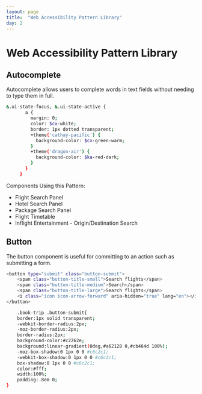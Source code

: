 ```yaml
---
layout: page
title:  "Web Accessibility Pattern Library"
day: 2
---
```


# Web Accessibility Pattern Library


## Autocomplete

Autocomplete allows users to complete words in text fields without needing to type them in full.


```sh
&.ui-state-focus, &.ui-state-active {
       a {
         margin: 0;
         color: $cx-white;
         border: 1px dotted transparent;
         +theme('cathay-pacific') {
           background-color: $cx-green-warm;
         }
         +theme('dragon-air') {
           background-color: $ka-red-dark;
         }
       }
     }
```

Components Using this Pattern:

* Flight Search Panel
* Hotel Search Panel
* Package Search Panel
* Flight Timetable
* Inflight Entertainment - Origin/Destination Search


## Button

The button component is useful for committing to an action such as submitting a form.

```sh
<button type="submit" class="button-submit">
    <span class="button-title-small">Search flights</span>
    <span class="button-title-medium">Search</span>
    <span class="button-title-large">Search flights</span>
    <i class="icon icon-arrow-forward" aria-hidden="true" lang="en"></i>
</button>
```
     
```sh
	.book-trip .button-submit{
    border:1px solid transparent;
    -webkit-border-radius:2px;
    -moz-border-radius:2px;
    border-radius:2px;
    background-color:#c2262e;
    background:linear-gradient(0deg,#a62128 0,#cb464d 100%);
    -moz-box-shadow:0 1px 0 0 #c6c2c1;
    -webkit-box-shadow:0 1px 0 0 #c6c2c1;
    box-shadow:0 1px 0 0 #c6c2c1;
    color:#fff;
    width:100%;
    padding:.8em 0;
}
```